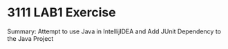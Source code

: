 # 3111 LAB1 Exercise

Summary:
Attempt to use Java in IntellijIDEA and Add JUnit Dependency to the Java Project

